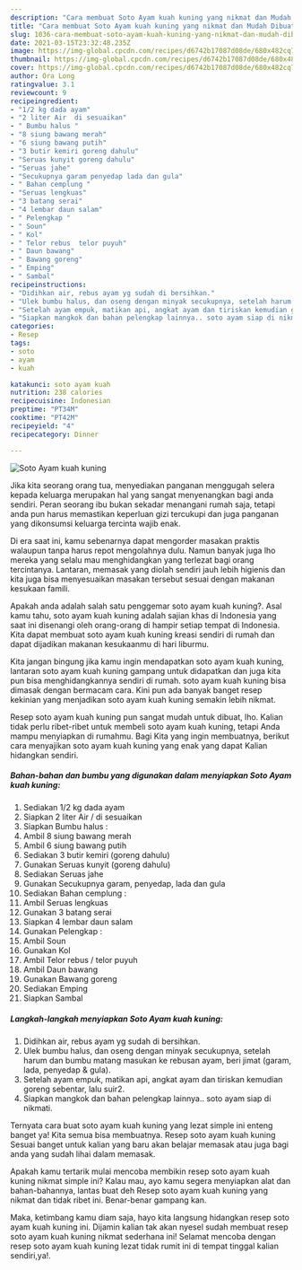 ```yaml
---
description: "Cara membuat Soto Ayam kuah kuning yang nikmat dan Mudah Dibuat"
title: "Cara membuat Soto Ayam kuah kuning yang nikmat dan Mudah Dibuat"
slug: 1036-cara-membuat-soto-ayam-kuah-kuning-yang-nikmat-dan-mudah-dibuat
date: 2021-03-15T23:32:48.235Z
image: https://img-global.cpcdn.com/recipes/d6742b17087d08de/680x482cq70/soto-ayam-kuah-kuning-foto-resep-utama.jpg
thumbnail: https://img-global.cpcdn.com/recipes/d6742b17087d08de/680x482cq70/soto-ayam-kuah-kuning-foto-resep-utama.jpg
cover: https://img-global.cpcdn.com/recipes/d6742b17087d08de/680x482cq70/soto-ayam-kuah-kuning-foto-resep-utama.jpg
author: Ora Long
ratingvalue: 3.1
reviewcount: 9
recipeingredient:
- "1/2 kg dada ayam"
- "2 liter Air  di sesuaikan"
- " Bumbu halus "
- "8 siung bawang merah"
- "6 siung bawang putih"
- "3 butir kemiri goreng dahulu"
- "Seruas kunyit goreng dahulu"
- "Seruas jahe"
- "Secukupnya garam penyedap lada dan gula"
- " Bahan cemplung "
- "Seruas lengkuas"
- "3 batang serai"
- "4 lembar daun salam"
- " Pelengkap "
- " Soun"
- " Kol"
- " Telor rebus  telor puyuh"
- " Daun bawang"
- " Bawang goreng"
- " Emping"
- " Sambal"
recipeinstructions:
- "Didihkan air, rebus ayam yg sudah di bersihkan."
- "Ulek bumbu halus, dan oseng dengan minyak secukupnya, setelah harum dan bumbu matang masukan ke rebusan ayam, beri jimat (garam, lada, penyedap &amp; gula)."
- "Setelah ayam empuk, matikan api, angkat ayam dan tiriskan kemudian goreng sebentar, lalu suir2."
- "Siapkan mangkok dan bahan pelengkap lainnya.. soto ayam siap di nikmati."
categories:
- Resep
tags:
- soto
- ayam
- kuah

katakunci: soto ayam kuah 
nutrition: 238 calories
recipecuisine: Indonesian
preptime: "PT34M"
cooktime: "PT42M"
recipeyield: "4"
recipecategory: Dinner

---
```



![Soto Ayam kuah kuning](https://img-global.cpcdn.com/recipes/d6742b17087d08de/680x482cq70/soto-ayam-kuah-kuning-foto-resep-utama.jpg)

Jika kita seorang orang tua, menyediakan panganan menggugah selera kepada keluarga merupakan hal yang sangat menyenangkan bagi anda sendiri. Peran seorang ibu bukan sekadar menangani rumah saja, tetapi anda pun harus memastikan keperluan gizi tercukupi dan juga panganan yang dikonsumsi keluarga tercinta wajib enak.

Di era  saat ini, kamu sebenarnya dapat mengorder masakan praktis walaupun tanpa harus repot mengolahnya dulu. Namun banyak juga lho mereka yang selalu mau menghidangkan yang terlezat bagi orang tercintanya. Lantaran, memasak yang diolah sendiri jauh lebih higienis dan kita juga bisa menyesuaikan masakan tersebut sesuai dengan makanan kesukaan famili. 



Apakah anda adalah salah satu penggemar soto ayam kuah kuning?. Asal kamu tahu, soto ayam kuah kuning adalah sajian khas di Indonesia yang saat ini disenangi oleh orang-orang di hampir setiap tempat di Indonesia. Kita dapat membuat soto ayam kuah kuning kreasi sendiri di rumah dan dapat dijadikan makanan kesukaanmu di hari liburmu.

Kita jangan bingung jika kamu ingin mendapatkan soto ayam kuah kuning, lantaran soto ayam kuah kuning gampang untuk didapatkan dan juga kita pun bisa menghidangkannya sendiri di rumah. soto ayam kuah kuning bisa dimasak dengan bermacam cara. Kini pun ada banyak banget resep kekinian yang menjadikan soto ayam kuah kuning semakin lebih nikmat.

Resep soto ayam kuah kuning pun sangat mudah untuk dibuat, lho. Kalian tidak perlu ribet-ribet untuk membeli soto ayam kuah kuning, tetapi Anda mampu menyiapkan di rumahmu. Bagi Kita yang ingin membuatnya, berikut cara menyajikan soto ayam kuah kuning yang enak yang dapat Kalian hidangkan sendiri.

<!--inarticleads1-->

##### Bahan-bahan dan bumbu yang digunakan dalam menyiapkan Soto Ayam kuah kuning:

1. Sediakan 1/2 kg dada ayam
1. Siapkan 2 liter Air / di sesuaikan
1. Siapkan  Bumbu halus :
1. Ambil 8 siung bawang merah
1. Ambil 6 siung bawang putih
1. Sediakan 3 butir kemiri (goreng dahulu)
1. Gunakan Seruas kunyit (goreng dahulu)
1. Sediakan Seruas jahe
1. Gunakan Secukupnya garam, penyedap, lada dan gula
1. Sediakan  Bahan cemplung :
1. Ambil Seruas lengkuas
1. Gunakan 3 batang serai
1. Siapkan 4 lembar daun salam
1. Gunakan  Pelengkap :
1. Ambil  Soun
1. Gunakan  Kol
1. Ambil  Telor rebus / telor puyuh
1. Ambil  Daun bawang
1. Gunakan  Bawang goreng
1. Sediakan  Emping
1. Siapkan  Sambal




<!--inarticleads2-->

##### Langkah-langkah menyiapkan Soto Ayam kuah kuning:

1. Didihkan air, rebus ayam yg sudah di bersihkan.
1. Ulek bumbu halus, dan oseng dengan minyak secukupnya, setelah harum dan bumbu matang masukan ke rebusan ayam, beri jimat (garam, lada, penyedap &amp; gula).
1. Setelah ayam empuk, matikan api, angkat ayam dan tiriskan kemudian goreng sebentar, lalu suir2.
1. Siapkan mangkok dan bahan pelengkap lainnya.. soto ayam siap di nikmati.




Ternyata cara buat soto ayam kuah kuning yang lezat simple ini enteng banget ya! Kita semua bisa membuatnya. Resep soto ayam kuah kuning Sesuai banget untuk kalian yang baru akan belajar memasak atau juga bagi anda yang sudah lihai dalam memasak.

Apakah kamu tertarik mulai mencoba membikin resep soto ayam kuah kuning nikmat simple ini? Kalau mau, ayo kamu segera menyiapkan alat dan bahan-bahannya, lantas buat deh Resep soto ayam kuah kuning yang nikmat dan tidak ribet ini. Benar-benar gampang kan. 

Maka, ketimbang kamu diam saja, hayo kita langsung hidangkan resep soto ayam kuah kuning ini. Dijamin kalian tak akan nyesel sudah membuat resep soto ayam kuah kuning nikmat sederhana ini! Selamat mencoba dengan resep soto ayam kuah kuning lezat tidak rumit ini di tempat tinggal kalian sendiri,ya!.

